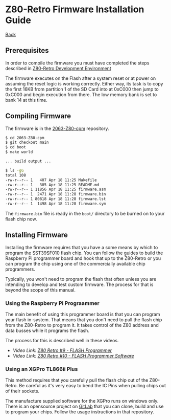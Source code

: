 # Z80-Retro Firmware Installation Guide

[Back](./README.md)

## Prerequisites

In order to compile the firmware you must have completed the steps described in
[Z80-Retro Development Environment](./Z80-RETRO-DEVEVELOPMENT.md)

The firmware executes on the Flash after a system reset or at power on assuming
the reset logic is working correctly.  Either way, its task is to copy the
first 16KB from partition 1 of the SD Card into at 0xC000 then
jump to 0xC000 and begin execution from there.  The low memory bank is set to
bank 14 at this time.

## Compiling Firmware

The firmware is in the [2063-Z80-cpm](https://github.com/Z80-Retro/2063-Z80-cpm.git)
repository.

```bash
$ cd 2063-Z80-cpm
$ git checkout main
$ cd boot
$ make world

... build output ...

$ ls -gG
total 108
-rw-r--r-- 1   407 Apr 18 11:25 Makefile
-rw-r--r-- 1   305 Apr 18 11:25 README.md
-rw-r--r-- 1 11856 Apr 18 11:25 firmware.asm
-rw-r--r-- 1  2471 Apr 18 11:28 firmware.bin
-rw-r--r-- 1 80818 Apr 18 11:28 firmware.lst
-rw-r--r-- 1  1498 Apr 18 11:28 firmware.sym
```

The `firmware.bin` file is ready in the `boot/` directory to be burned on to
your flash chip now.

## Installing Firmware

Installing the firmware requires that you have a some means by which to program
the SST39SF010 flash chip.  You can follow the guides to build the Raspberry Pi
programmer board and hook that up to the Z80-Retro or you can program the chip
using one of the commercially available chip programmers.

Typically, you won't need to program the flash that often unless you are
intending to develop and test custom firmware.  The process for that is beyond
the scope of this manual.

### Using the Raspberry Pi Prograammer

The main benefit of using this programmer board is that you can program your
flash in-system.  That means that you don't need to pull the flash chip from the
Z80-Retro to program it.  It takes control of the Z80 address and data busses
while it programs the flash.

The process for this is described well in these videos.

- _Video Link:  [Z80 Retro #9 - FLASH Programmer](https://youtu.be/7DjiD5pvCqc)_
- _Video Link: [Z80 Retro #10 - FLASH Programmer Software](https://youtu.be/w5LYCHml4A8)_

### Using an XGPro TL866ii Plus

This method requires that you carefully pull the flash chip out of the
Z80-Retro.  Be careful as it's very easy to bend the IC Pins when pulling chips
out of their sockets.

The manufacture supplied software for the XGPro runs on windows only.  There is
an opensource project on [GitLab](https://gitlab.com/DavidGriffith/minipro) that
you can clone, build and use to program your chips.  Follow the usage
instructions in that repository.
